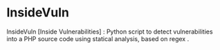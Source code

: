 # InsideVuln
InsideVuln [Inside Vulnerabilities] : Python script to detect vulnerabilities into a PHP source code using statical analysis, based on regex .
